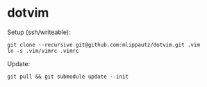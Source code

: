 # dotvim

Setup (ssh/writeable):

    git clone --recursive git@github.com:mlippautz/dotvim.git .vim
    ln -s .vim/vimrc .vimrc

Update:

    git pull && git submodule update --init
